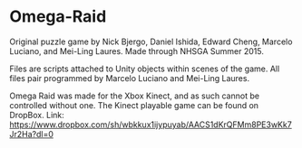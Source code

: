 # Omega-Raid
Original puzzle game by Nick Bjergo, Daniel Ishida, Edward Cheng, Marcelo Luciano, and Mei-Ling Laures. Made through NHSGA Summer 2015.

Files are scripts attached to Unity objects within scenes of the game. All files pair programmed by Marcelo Luciano and Mei-Ling Laures.

Omega Raid was made for the Xbox Kinect, and as such cannot be controlled without one. The Kinect playable game can be found on DropBox.
Link:
https://www.dropbox.com/sh/wbkkux1ijypuyab/AACS1dKrQFMm8PE3wKk7Jr2Ha?dl=0
